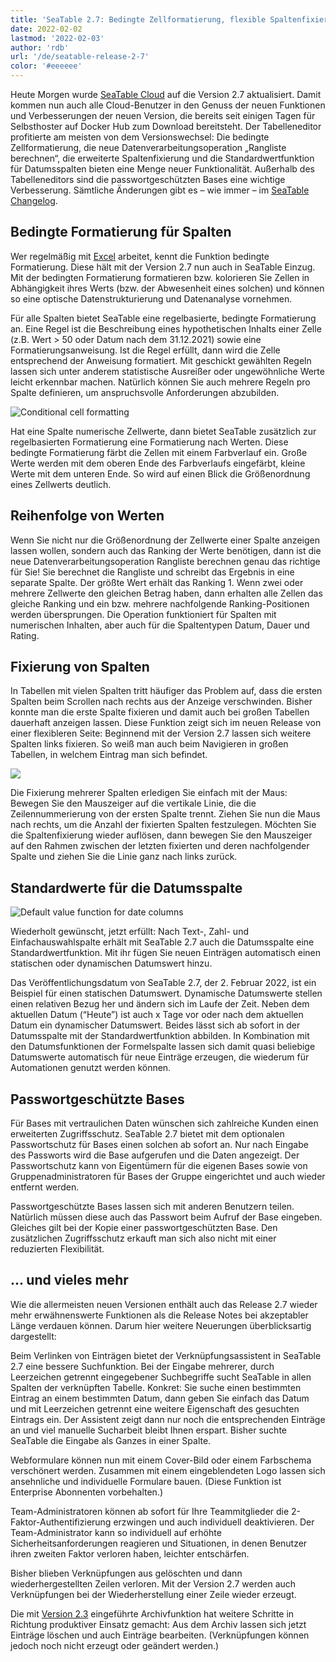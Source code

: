 ```yaml
---
title: 'SeaTable 2.7: Bedingte Zellformatierung, flexible Spaltenfixierung und praktischer Datumsstandardwert - SeaTable'
date: 2022-02-02
lastmod: '2022-02-03'
author: 'rdb'
url: '/de/seatable-release-2-7'
color: '#eeeeee'
---
```


Heute Morgen wurde [SeaTable Cloud](https://cloud.seatable.io) auf die Version 2.7 aktualisiert. Damit kommen nun auch alle Cloud-Benutzer in den Genuss der neuen Funktionen und Verbesserungen der neuen Version, die bereits seit einigen Tagen für Selbsthoster auf Docker Hub zum Download bereitsteht. Der Tabelleneditor profitierte am meisten von dem Versionswechsel: Die bedingte Zellformatierung, die neue Datenverarbeitungsoperation „Rangliste berechnen“, die erweiterte Spaltenfixierung und die Standardwertfunktion für Datumsspalten bieten eine Menge neuer Funktionalität. Außerhalb des Tabelleneditors sind die passwortgeschützten Bases eine wichtige Verbesserung. Sämtliche Änderungen gibt es – wie immer – im [SeaTable Changelog](https://seatable.io/docs/changelog/version-2-7/).

## Bedingte Formatierung für Spalten

Wer regelmäßig mit [Excel](/die-besten-excel-alternativen-im-vergleich/) arbeitet, kennt die Funktion bedingte Formatierung. Diese hält mit der Version 2.7 nun auch in SeaTable Einzug. Mit der bedingten Formatierung formatieren bzw. kolorieren Sie Zellen in Abhängigkeit ihres Werts (bzw. der Abwesenheit eines solchen) und können so eine optische Datenstrukturierung und Datenanalyse vornehmen.

Für alle Spalten bietet SeaTable eine regelbasierte, bedingte Formatierung an. Eine Regel ist die Beschreibung eines hypothetischen Inhalts einer Zelle (z.B. Wert > 50 oder Datum nach dem 31.12.2021) sowie eine Formatierungsanweisung. Ist die Regel erfüllt, dann wird die Zelle entsprechend der Anweisung formatiert. Mit geschickt gewählten Regeln lassen sich unter anderem statistische Ausreißer oder ungewöhnliche Werte leicht erkennbar machen. Natürlich können Sie auch mehrere Regeln pro Spalte definieren, um anspruchsvolle Anforderungen abzubilden.

![Conditional cell formatting](https://seatable.io/wp-content/uploads/2022/02/Conditional_cell_formatting2.png)

Hat eine Spalte numerische Zellwerte, dann bietet SeaTable zusätzlich zur regelbasierten Formatierung eine Formatierung nach Werten. Diese bedingte Formatierung färbt die Zellen mit einem Farbverlauf ein. Große Werte werden mit dem oberen Ende des Farbverlaufs eingefärbt, kleine Werte mit dem unteren Ende. So wird auf einen Blick die Größenordnung eines Zellwerts deutlich.

## Reihenfolge von Werten

Wenn Sie nicht nur die Größenordnung der Zellwerte einer Spalte anzeigen lassen wollen, sondern auch das Ranking der Werte benötigen, dann ist die neue Datenverarbeitungsoperation Rangliste berechnen genau das richtige für Sie! Sie berechnet die Rangliste und schreibt das Ergebnis in eine separate Spalte. Der größte Wert erhält das Ranking 1. Wenn zwei oder mehrere Zellwerte den gleichen Betrag haben, dann erhalten alle Zellen das gleiche Ranking und ein bzw. mehrere nachfolgende Ranking-Positionen werden übersprungen. Die Operation funktioniert für Spalten mit numerischen Inhalten, aber auch für die Spaltentypen Datum, Dauer und Rating.

## Fixierung von Spalten

In Tabellen mit vielen Spalten tritt häufiger das Problem auf, dass die ersten Spalten beim Scrollen nach rechts aus der Anzeige verschwinden. Bisher konnte man die erste Spalte fixieren und damit auch bei großen Tabellen dauerhaft anzeigen lassen. Diese Funktion zeigt sich im neuen Release von einer flexibleren Seite: Beginnend mit der Version 2.7 lassen sich weitere Spalten links fixieren. So weiß man auch beim Navigieren in großen Tabellen, in welchem Eintrag man sich befindet.

![](https://seatable.io/wp-content/uploads/2022/02/Freeze-columns.png)

Die Fixierung mehrerer Spalten erledigen Sie einfach mit der Maus: Bewegen Sie den Mauszeiger auf die vertikale Linie, die die Zeilennummerierung von der ersten Spalte trennt. Ziehen Sie nun die Maus nach rechts, um die Anzahl der fixierten Spalten festzulegen. Möchten Sie die Spaltenfixierung wieder auflösen, dann bewegen Sie den Mauszeiger auf den Rahmen zwischen der letzten fixierten und deren nachfolgender Spalte und ziehen Sie die Linie ganz nach links zurück.

## Standardwerte für die Datumsspalte

![Default value function for date columns](https://seatable.io/wp-content/uploads/2022/02/Default_value_date_column.png)

Wiederholt gewünscht, jetzt erfüllt: Nach Text-, Zahl- und Einfachauswahlspalte erhält mit SeaTable 2.7 auch die Datumsspalte eine Standardwertfunktion. Mit ihr fügen Sie neuen Einträgen automatisch einen statischen oder dynamischen Datumswert hinzu.

Das Veröffentlichungsdatum von SeaTable 2.7, der 2. Februar 2022, ist ein Beispiel für einen statischen Datumswert. Dynamische Datumswerte stellen einen relativen Bezug her und ändern sich im Laufe der Zeit. Neben dem aktuellen Datum (“Heute”) ist auch x Tage vor oder nach dem aktuellen Datum ein dynamischer Datumswert. Beides lässt sich ab sofort in der Datumsspalte mit der Standardwertfunktion abbilden. In Kombination mit den Datumsfunktionen der Formelspalte lassen sich damit quasi beliebige Datumswerte automatisch für neue Einträge erzeugen, die wiederum für Automationen genutzt werden können.

## Passwortgeschützte Bases

Für Bases mit vertraulichen Daten wünschen sich zahlreiche Kunden einen erweiterten Zugriffsschutz. SeaTable 2.7 bietet mit dem optionalen Passwortschutz für Bases einen solchen ab sofort an. Nur nach Eingabe des Passworts wird die Base aufgerufen und die Daten angezeigt. Der Passwortschutz kann von Eigentümern für die eigenen Bases sowie von Gruppenadministratoren für Bases der Gruppe eingerichtet und auch wieder entfernt werden.

Passwortgeschützte Bases lassen sich mit anderen Benutzern teilen. Natürlich müssen diese auch das Passwort beim Aufruf der Base eingeben. Gleiches gilt bei der Kopie einer passwortgeschützten Base. Den zusätzlichen Zugriffsschutz erkauft man sich also nicht mit einer reduzierten Flexibilität.

## … und vieles mehr

Wie die allermeisten neuen Versionen enthält auch das Release 2.7 wieder mehr erwähnenswerte Funktionen als die Release Notes bei akzeptabler Länge verdauen können. Darum hier weitere Neuerungen überblicksartig dargestellt:

Beim Verlinken von Einträgen bietet der Verknüpfungsassistent in SeaTable 2.7 eine bessere Suchfunktion. Bei der Eingabe mehrerer, durch Leerzeichen getrennt eingegebener Suchbegriffe sucht SeaTable in allen Spalten der verknüpften Tabelle. Konkret: Sie suche einen bestimmten Eintrag an einem bestimmten Datum, dann geben Sie einfach das Datum und mit Leerzeichen getrennt eine weitere Eigenschaft des gesuchten Eintrags ein. Der Assistent zeigt dann nur noch die entsprechenden Einträge an und viel manuelle Sucharbeit bleibt Ihnen erspart. Bisher suchte SeaTable die Eingabe als Ganzes in einer Spalte.

Webformulare können nun mit einem Cover-Bild oder einem Farbschema verschönert werden. Zusammen mit einem eingeblendeten Logo lassen sich ansehnliche und individuelle Formulare bauen. (Diese Funktion ist Enterprise Abonnenten vorbehalten.)

Team-Administratoren können ab sofort für Ihre Teammitglieder die 2-Faktor-Authentifizierung erzwingen und auch individuell deaktivieren. Der Team-Administrator kann so individuell auf erhöhte Sicherheitsanforderungen reagieren und Situationen, in denen Benutzer ihren zweiten Faktor verloren haben, leichter entschärfen.

Bisher blieben Verknüpfungen aus gelöschten und dann wiederhergestellten Zeilen verloren. Mit der Version 2.7 werden auch Verknüpfungen bei der Wiederherstellung einer Zeile wieder erzeugt.

Die mit [Version 2.3](/seatable-release-2-3) eingeführte Archivfunktion hat weitere Schritte in Richtung produktiver Einsatz gemacht: Aus dem Archiv lassen sich jetzt Einträge löschen und auch Einträge bearbeiten. (Verknüpfungen können jedoch noch nicht erzeugt oder geändert werden.)
